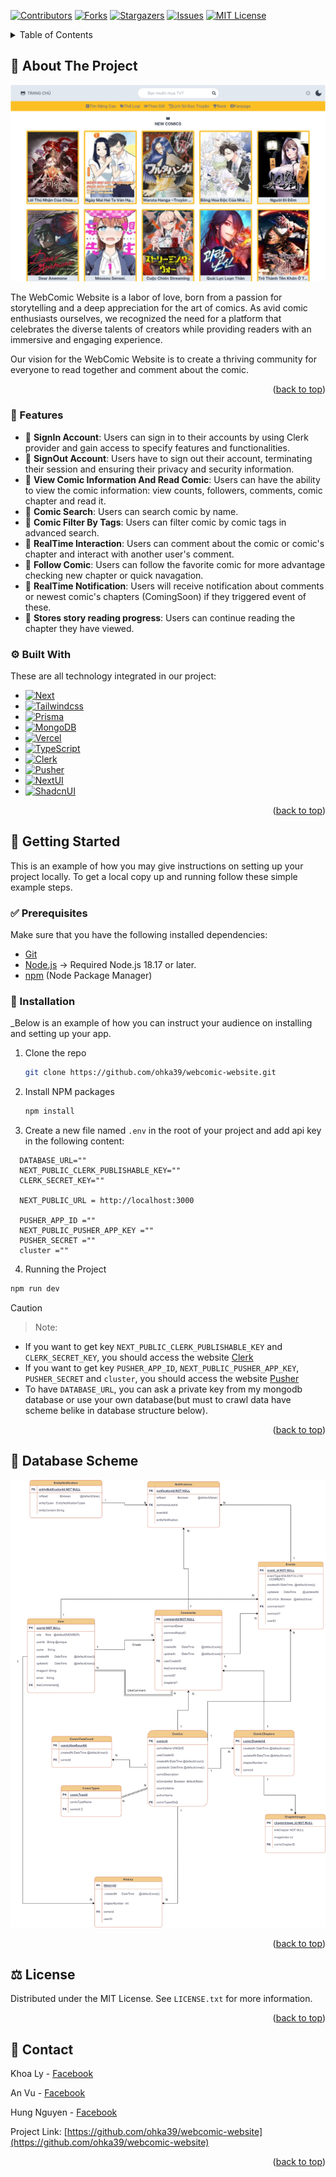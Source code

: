 <a name="readme-top"></a>

[![Contributors][contributors-shield]][contributors-url]
[![Forks][forks-shield]][forks-url]
[![Stargazers][stars-shield]][stars-url]
[![Issues][issues-shield]][issues-url]
[![MIT License][license-shield]][license-url]

<!-- TABLE OF CONTENTS -->
<details>
  <summary>Table of Contents</summary>
  <ol>
    <li>
      <a href="#about-the-project">🤖 About The Project</a>
      <ul>
        <li><a href="#features">📌 Features</a></li>
        <li><a href="#built-with">⚙️ Built With</a></li>
      </ul>
    </li>
    <li>
      <a href="#getting-started">🔰 Getting Started</a>
      <ul>
        <li><a href="#prerequisites">✅ Prerequisites</a></li>
        <li><a href="#installation">🏁 Installation</a></li>
      </ul>
    </li>
    <li><a href="#database-scheme">💾 Database Scheme/a></li>
    <li><a href="#license">⚖️ License</a></li>
    <li><a href="#contact">📱 Contact</a></li>
  </ol>
</details>



## <a name="about-the-project">🤖 About The Project</a>

[![Product Name Screen Shot][product-screenshot]](https://webcomic-website.vercel.app/)

The WebComic Website is a labor of love, born from a passion for storytelling and a deep appreciation for the art of comics. As avid comic enthusiasts ourselves, we recognized the need for a platform that celebrates the diverse talents of creators while providing readers with an immersive and engaging experience.

Our vision for the WebComic Website is to create a thriving community for everyone to read together and comment about the comic.

<p align="right">(<a href="#readme-top">back to top</a>)</p>

### <a name="features">📌 Features</a>
- 🚀 **SignIn Account**: Users can sign in to their accounts by using Clerk provider and gain access to specify features and functionalities.
- 🚀 **SignOut Account**: Users have to sign out their account, terminating their session and ensuring their privacy and security information.
- 🚀 **View Comic Information And Read Comic**: Users can have the ability to view the comic information: view counts, followers, comments, comic chapter and read it.
- 🚀 **Comic Search**: Users can search comic by name.
- 🚀 **Comic Filter By Tags**: Users can filter comic by comic tags in advanced search.
- 🚀 **RealTime Interaction**: Users can comment about the comic or comic's chapter and interact with another user's comment.
- 🚀 **Follow Comic**: Users can follow the favorite comic for more advantage checking new chapter or quick navagation.
- 🚀 **RealTime Notification**: Users will receive notification about comments or newest comic's chapters (ComingSoon) if they triggered event of these.
- 🚀 **Stores story reading progress**: Users can continue reading the chapter they have viewed.

### <a name="built-with">⚙️ Built With</a>

These are all technology integrated in our project:

* [![Next][Next.js]][Next-url]
* [![Tailwindcss][tailwindcss.com]][tailwindcss-url]
* [![Prisma][prisma.io]][prisma-url]
* [![MongoDB][mongodb.com]][MongoDB-url]
* [![Vercel][Vercel.com]][Vercel-url]
* [![TypeScript][TypeScript.com]][TypeScript-url]
* [![Clerk][Clerk.com]][Clerk-url]
* [![Pusher][Pusher.com]][Pusher-url]
* [![NextUI][NextUI.org]][NextUI-url]
* [![ShadcnUI][ShadcnUI.com]][ShadcnUI-url]

<p align="right">(<a href="#readme-top">back to top</a>)</p>

## <a name="getting-started">🔰 Getting Started</a>

This is an example of how you may give instructions on setting up your project locally.
To get a local copy up and running follow these simple example steps.

### <a name="prerequisites">✅ Prerequisites</a>
Make sure that you have the following installed dependencies:

- [Git](https://git-scm.com/)
- [Node.js](https://nodejs.org/en) -> Required Node.js 18.17 or later.
- [npm](https://www.npmjs.com/) (Node Package Manager)

### <a name="installation">🏁 Installation</a>

_Below is an example of how you can instruct your audience on installing and setting up your app.
1. Clone the repo
   ```sh
   git clone https://github.com/ohka39/webcomic-website.git
   ```
2. Install NPM packages
   ```sh
   npm install
   ```
3. Create a new file named `.env` in the root of your project and add api key in the following content:
  ```env
    DATABASE_URL=""
    NEXT_PUBLIC_CLERK_PUBLISHABLE_KEY=""
    CLERK_SECRET_KEY=""
    
    NEXT_PUBLIC_URL = http://localhost:3000
    
    PUSHER_APP_ID =""
    NEXT_PUBLIC_PUSHER_APP_KEY =""
    PUSHER_SECRET =""
    cluster =""
  ```
4. Running the Project
```bash
npm run dev
```
  Caution
  
  > Note:
  - If you want to get key `NEXT_PUBLIC_CLERK_PUBLISHABLE_KEY` and `CLERK_SECRET_KEY`, you should access the website [Clerk](https://clerk.com/)
  - If you want to get key `PUSHER_APP_ID`, `NEXT_PUBLIC_PUSHER_APP_KEY`, `PUSHER_SECRET` and `cluster`, you should access the website [Pusher](https://pusher.com/)
  - To have `DATABASE_URL`, you can ask a private key from my mongodb database or use your own database(but must to crawl data have scheme belike in database structure below).

<p align="right">(<a href="#readme-top">back to top</a>)</p>

## <a name="database-scheme">💾 Database Scheme</a>
[![Database Scheme Screen Shot][database-scheme-screenshot]](https://drive.google.com/file/d/1JYCQYjEgiigdF9Xc9qN9nHyyBgloEwm6/view?usp=drive_link)

<p align="right">(<a href="#readme-top">back to top</a>)</p>

## <a name="license">⚖️ License</a>

Distributed under the MIT License. See `LICENSE.txt` for more information.

<p align="right">(<a href="#readme-top">back to top</a>)</p>

## <a name="contact">📱 Contact</a>

Khoa Ly - [Facebook](https://facebook.com/khoaly4)

An Vu - [Facebook](https://www.facebook.com/veryfii)

Hung Nguyen - [Facebook](https://www.facebook.com/profile.php?id=100026656487897)

Project Link: [https://github.com/ohka39/webcomic-website](https://github.com/ohka39/webcomic-website)

<p align="right">(<a href="#readme-top">back to top</a>)</p>


<!-- MARKDOWN LINKS & IMAGES -->
<!-- https://www.markdownguide.org/basic-syntax/#reference-style-links -->
[contributors-shield]: https://img.shields.io/github/contributors/ohka39/webcomic-website.svg?style=for-the-badge
[contributors-url]: https://github.com/ohka39/webcomic-website/graphs/contributors
[forks-shield]: https://img.shields.io/github/forks/ohka39/webcomic-website.svg?style=for-the-badge
[forks-url]: https://github.com/ohka39/webcomic-website/network/members
[stars-shield]: https://img.shields.io/github/stars/ohka39/webcomic-website.svg?style=for-the-badge
[stars-url]: https://github.com/ohka39/webcomic-website/stargazers
[issues-shield]: https://img.shields.io/github/issues/ohka39/webcomic-website.svg?style=for-the-badge
[issues-url]: https://github.com/ohka39/webcomic-website/issues
[license-shield]: https://img.shields.io/github/license/ohka39/webcomic-website.svg?style=for-the-badge
[license-url]: https://github.com/ohka39/webcomic-website/blob/master/LICENSE.txt
[product-screenshot]: public/screenshot.png
[Next.js]: https://img.shields.io/badge/next.js-000000?style=for-the-badge&logo=nextdotjs&logoColor=white
[Next-url]: https://nextjs.org/
[tailwindcss.com]: https://img.shields.io/badge/Tailwind_CSS-38B2AC?style=for-the-badge&logo=tailwind-css&logoColor=white
[tailwindcss-url]: https://tailwindcss.com/
[prisma.io]: https://img.shields.io/badge/Prisma-3982CE?style=for-the-badge&logo=Prisma&logoColor=white
[prisma-url]: https://www.prisma.io/
[mongodb.com]: https://img.shields.io/badge/MongoDB-4EA94B?style=for-the-badge&logo=mongodb&logoColor=white
[MongoDB-url]: https://www.mongodb.com/
[Vercel.com]: https://img.shields.io/badge/Vercel-000000?style=for-the-badge&logo=vercel&logoColor=white
[Vercel-url]: https://vercel.com/
[TypeScript.com]: https://img.shields.io/badge/TypeScript-007ACC?style=for-the-badge&logo=typescript&logoColor=white
[TypeScript-url]: https://www.typescriptlang.org/
[Clerk.com]: https://img.shields.io/badge/Clerk-6C47FF?logo=clerk&logoColor=fff&style=for-the-badge
[Clerk-url]: https://clerk.com/
[Pusher.com]: https://img.shields.io/badge/Pusher-300D4F?logo=pusher&logoColor=fff&style=for-the-badge
[Pusher-url]: https://pusher.com/
[NextUI.org]: https://img.shields.io/badge/NextUI-000?logo=nextui&logoColor=fff&style=for-the-badge
[NextUI-url]: https://nextjs.org/
[ShadcnUI.com]: https://img.shields.io/badge/shadcn%2Fui-000?logo=shadcnui&logoColor=fff&style=for-the-badge
[ShadcnUI-url]: https://ui.shadcn.com/
[database-scheme-screenshot]: public/database-scheme-screenshot.jpg

